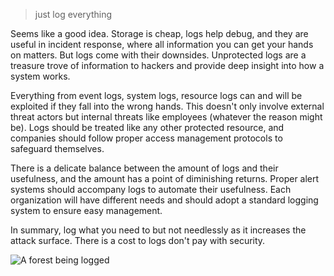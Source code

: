 > just log everything 

Seems like a good idea. Storage is cheap, logs help debug, and they are useful in incident response, where all information you can get your hands on matters. But logs come with their downsides. Unprotected logs are a treasure trove of information to hackers and provide deep insight into how a system works.

Everything from event logs, system logs, resource logs can and will be exploited if they fall into the wrong hands. This doesn't only involve external threat actors but internal threats like employees (whatever the reason might be). Logs should be treated like any other protected resource, and companies should follow proper access management protocols to safeguard themselves.

There is a delicate balance between the amount of logs and their usefulness, and the amount has a point of diminishing returns. Proper alert systems should accompany logs to automate their usefulness. Each organization will have different needs and should adopt a standard logging system to ensure easy management.

In summary, log what you need to but not needlessly as it increases the attack surface. 
There is a cost to logs don't pay with security. 

![A forest being logged](images/forest.jpg)
